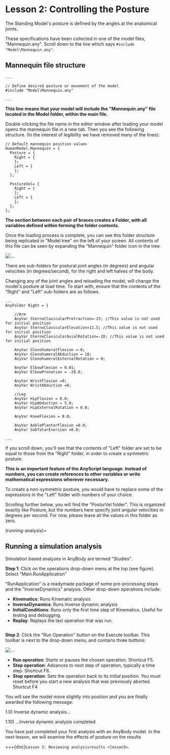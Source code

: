# Lesson 2: Controlling the Posture

The Standing Model's posture is defined by the angles at the anatomical joints.

These specifications have been collected in one of the model files, "Mannequin.any". Scroll
down to the line which says `#include "Model\Mannequin.any"`.

## Mannequin file structure

```AnyScriptDoc
...

// Define desired posture or movement of the model
#include "Model\Mannequin.any"

...
```

**This line means that your model will include the "Mannequin.any" file located in the Model folder,
within the main file.**

Double-clicking the file name in the editor window after loading
your model opens the mannequin file in a new tab. Then you see the
following structure. (In the interest of legibility we have removed many
of the lines):

```AnyScriptDoc
// Default mannequin position values
HumanModel.Mannequin = {
  Posture = {
    Right = {
    };
    Left = {
    };
  };

  PostureVel= {
    Right = {
    };
    Left = {
    };
  };
};
```

**The section between each pair of braces creates a Folder, with all variables defined within forming the folder contents.**

Once the loading process is complete, you can see this folder structure being replicated in "Model tree" on the left of your screen. All contents of this file
can be seen by expanding the "Mannequin" folder icon in the tree.

![...](_static/lesson2/image1.png)

There are sub-folders for postural joint angles (in degrees) and angular velocities (in degrees/second),
for the right and left halves of the body.

Changing any of the joint angles and reloading the model, will change the model's posture at load time. To start with, ensure that the contents of the "Right"
and "Left" sub-folders are as follows.

```AnyScriptDoc
...
AnyFolder Right = {

    //Arm
    AnyVar SternoClavicularProtraction=-23; //This value is not used for initial position
    AnyVar SternoClavicularElevation=11.5; //This value is not used for initial position
    AnyVar SternoClavicularAxialRotation=-20; //This value is not used for initial position

    AnyVar GlenohumeralFlexion =-0;
    AnyVar GlenohumeralAbduction = 10;
    AnyVar GlenohumeralExternalRotation = 0;

    AnyVar ElbowFlexion = 0.01;
    AnyVar ElbowPronation = -20.0;

    AnyVar WristFlexion =0;
    AnyVar WristAbduction =0;

    //Leg
    AnyVar HipFlexion = 0.0;
    AnyVar HipAbduction = 5.0;
    AnyVar HipExternalRotation = 0.0;

    AnyVar KneeFlexion = 0.0;

    AnyVar AnklePlantarFlexion =0.0;
    AnyVar SubTalarEversion =0.0;

...
```

If you scroll down, you'll see that the contents of "Left" folder are set to be equal
to those from the "Right" folder, in order to create a symmetric posture.

**This is an important feature of the AnyScript language. Instead of numbers, you can create references to other variables or write
mathematical expressions wherever necessary.**

To create a non-symmetric posture, you would have to replace some of the expressions in the "Left" folder with numbers of your choice.

Scrolling further below, you will find the "PosturVel folder". This is organized exactly like Posture, but the numbers here specify
joint angular velocities in degrees per second. For now, please leave all the values in this folder as zero.

(running-analysis)=

## Running a simulation analysis

Simulation based analyses in AnyBody are termed "Studies".

**Step 1**: Click on the operations drop-down menu at the top (see figure). Select “Main.RunApplication”

"RunApplication" is a readymade package of some pre-processing steps and the "InverseDynamics" analysis. Other drop-down operations include:

- **Kinematics**: Runs Kinematic analysis
- **InverseDynamics**: Runs Inverse dynamic analysis
- **InitialConditions**: Runs only the first time step of Kinematics. Useful for testing and debugging.
- **Replay**: Replays the last operation that was run.

```{image} _static/lesson2/image2.png
```

**Step 2**: Click the "Run Operation" button on the Execute toolbar. This toolbar is next to the drop-down menu, and contains three buttons:

![...](_static/lesson2/image3.png)

- **Run operation**: Starts or pauses the chosen operation. Shortcut
  F5.
- **Step operation**: Advances to next step of operation, typically a
  time step. Shortcut F6.
- **Stop operation**: Sets the operation back to its initial position.
  You must reset before you start a new analysis that was previously
  aborted. Shortcut F4

You will see the model move slightly into position and you are finally
awarded the following message:

1.0) Inverse dynamic analysis...

1.10) ...Inverse dynamic analysis completed

You have just completed your first analysis with an AnyBody model. In the
next lesson, we will examine the effects of posture on the results

+++{doc}`Lesson 3: Reviewing analysisresults <lesson3>`.
